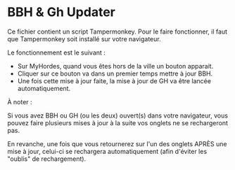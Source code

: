 # BBH & Gh Updater

Ce fichier contient un script Tampermonkey.
Pour le faire fonctionner, il faut que Tampermonkey soit installé sur votre navigateur. 

Le fonctionnement est le suivant : 

- Sur MyHordes, quand vous êtes hors de la ville un bouton apparait. 
- Cliquer sur ce bouton va dans un premier temps mettre à jour BBH. 
- Une fois cette mise à jour faite, la mise à jour de GH va être lancée automatiquement.

À noter : 

Si vous avez BBH ou GH (ou les deux) ouvert(s) dans votre navigateur, vous pouvez faire plusieurs mises à jour à la suite vos onglets ne se rechargeront pas. 

En revanche, une fois que vous retournerez sur l'un des onglets APRÈS une mise à jour, celui-ci se rechargera automatiquement (afin d'éviter les "oublis" de rechargement).
